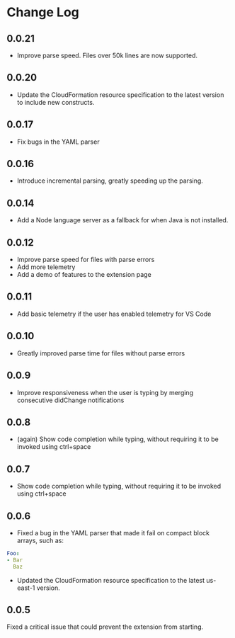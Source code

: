 # Change Log

## 0.0.21
- Improve parse speed. Files over 50k lines are now supported.

## 0.0.20
- Update the CloudFormation resource specification to the latest version to include new constructs.

## 0.0.17
- Fix bugs in the YAML parser

## 0.0.16
- Introduce incremental parsing, greatly speeding up the parsing.

## 0.0.14
- Add a Node language server as a fallback for when Java is not installed.

## 0.0.12
- Improve parse speed for files with parse errors
- Add more telemetry
- Add a demo of features to the extension page

## 0.0.11
- Add basic telemetry if the user has enabled telemetry for VS Code

## 0.0.10
- Greatly improved parse time for files without parse errors

## 0.0.9
- Improve responsiveness when the user is typing by merging consecutive didChange notifications

## 0.0.8
- (again) Show code completion while typing, without requiring it to be invoked using ctrl+space

## 0.0.7
- Show code completion while typing, without requiring it to be invoked using ctrl+space

## 0.0.6
- Fixed a bug in the YAML parser that made it fail on compact block arrays, such as:
```yaml
Foo:
- Bar
  Baz
```

- Updated the CloudFormation resource specification to the latest us-east-1 version.

## 0.0.5

Fixed a critical issue that could prevent the extension from starting.